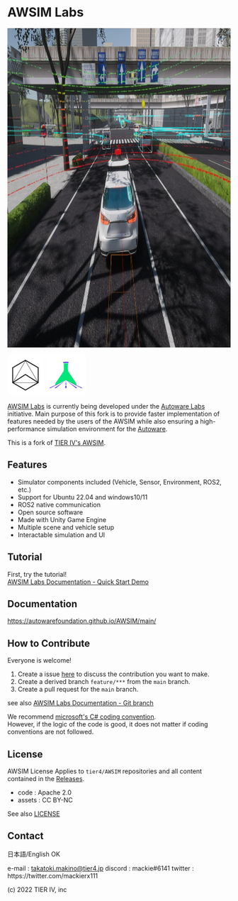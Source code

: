 # AWSIM Labs

<img src="docs/assets/images/E2ESim.png" width ="1280" height="720">

<img src="docs/assets/images/autoware-foundation.png" height="90"> <img src="docs/assets/images/awsim-labs-logo.png" height="90">

[AWSIM Labs](https://github.com/autowarefoundation/AWSIM) is currently being developed under the [Autoware Labs](https://github.com/orgs/autowarefoundation/discussions/4550) initiative. Main purpose of this fork is to provide faster implementation of features needed by the users of the AWSIM while also ensuring a high-performance simulation environment for the [Autoware](https://github.com/autowarefoundation/autoware).

This is a fork of [TIER IV's AWSIM](https://github.com/tier4/AWSIM).

## Features

- Simulator components included (Vehicle, Sensor, Environment, ROS2, etc.)
- Support for Ubuntu 22.04 and windows10/11
- ROS2 native communication
- Open source software
- Made with Unity Game Engine
- Multiple scene and vehicle setup
- Interactable simulation and UI

## Tutorial

First, try the tutorial!  
[AWSIM Labs Documentation - Quick Start Demo](https://autowarefoundation.github.io/AWSIM/main/GettingStarted/QuickStartDemo/)

## Documentation

https://autowarefoundation.github.io/AWSIM/main/

## How to Contribute

Everyone is welcome!
1. Create a issue [here](https://github.com/autowarefoundation/AWSIM/issues) to discuss the contribution you want to make.
2. Create a derived branch `feature/***` from the `main` branch.
3. Create a pull request for the `main` branch.

see also [AWSIM Labs Documentation - Git branch](https://autowarefoundation.github.io/AWSIM/main/ProjectGuide/GitBranch/)

We recommend [microsoft's C# coding convention](https://learn.microsoft.com/en-us/dotnet/csharp/fundamentals/coding-style/coding-conventions?redirectedfrom=MSDN).  
However, if the logic of the code is good, it does not matter if coding conventions are not followed.

## License

AWSIM License
Applies to `tier4/AWSIM` repositories and all content contained in the [Releases](https://github.com/autowarefoundation/AWSIM/releases).

- code : Apache 2.0
- assets : CC BY-NC

See also [LICENSE](./LICENSE)

## Contact

日本語/English OK

e-mail : takatoki.makino@tier4.jp
discord : mackie#6141
twitter : https&#58;//twitter.com/mackierx111

(c) 2022 TIER IV, inc
